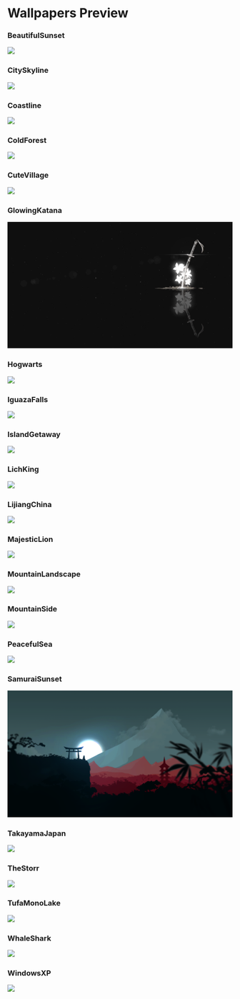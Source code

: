 # Wallpapers Preview

### BeautifulSunset
![](BeautifulSunset.png)

### CitySkyline
![](CitySkyline.png)

### Coastline
![](Coastline.png)

### ColdForest
![](ColdForest.png)

### CuteVillage
![](CuteVillage.png)

### GlowingKatana
![](GlowingKatana.png)

### Hogwarts
![](Hogwarts.png)

### IguazaFalls
![](IguazaFalls.png)

### IslandGetaway
![](IslandGetaway.png)

### LichKing
![](LichKing.png)

### LijiangChina
![](LijiangChina.png)

### MajesticLion
![](MajesticLion.png)

### MountainLandscape
![](MountainLandscape.png)

### MountainSide
![](MountainSide.png)

### PeacefulSea
![](PeacefulSea.png)

### SamuraiSunset
![](SamuraiSunset.png)

### TakayamaJapan
![](TakayamaJapan.png)

### TheStorr
![](TheStorr.png)

### TufaMonoLake
![](TufaMonoLake.png)

### WhaleShark
![](WhaleShark.png)

### WindowsXP
![](WindowsXP.png)

